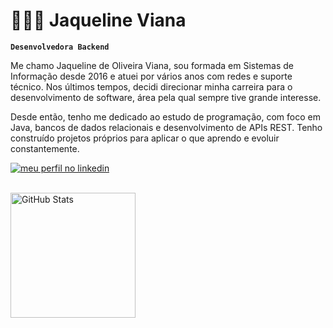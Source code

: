 # 👩🏾‍💻 Jaqueline Viana

**`Desenvolvedora Backend`**

Me chamo Jaqueline de Oliveira Viana, sou formada em Sistemas de Informação desde 2016 e atuei por vários anos com redes e suporte técnico. Nos últimos tempos, decidi direcionar minha carreira para o desenvolvimento de software, área pela qual sempre tive grande interesse.

Desde então, tenho me dedicado ao estudo de programação, com foco em Java, bancos de dados relacionais e desenvolvimento de APIs REST. Tenho construído projetos próprios para aplicar o que aprendo e evoluir constantemente. 


<p align="left">
    <a href="https://www.linkedin.com/in/jaquelineeviana/">
        <img 
            alt="meu perfil no linkedin" 
            title="Meu Perfil no LinkedIn" 
            src="https://img.shields.io/badge/LinkedIn-0077B5?style=for-the-badge&logo=linkedin&logoColor=white"
        />
    </a> 
</p>
<br>
<img 
      align="left" 
      alt="GitHub Stats" 
      height="200" 
      src="https://github-readme-stats.vercel.app/api/top-langs/?username=jaquelineon&theme=tokyonight&layout=compact&custom_title=Tecnologias&langs_count=10" 
  />
</p>
